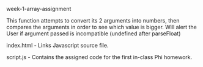 week-1-array-assignment

This function attempts to convert its 2 arguments into numbers, then compares
the arguments in order to see which value is bigger. Will alert the User if
argument passed is incompatible (undefined after parseFloat)

index.html - Links Javascript source file.

script.js - Contains the assigned code for the first in-class Phi homework.
